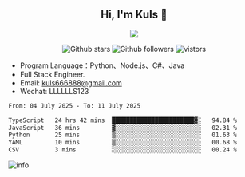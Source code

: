 <h2 align="center"> Hi, I'm Kuls 👋 </h2>
<p align="center">
    <p align="center">
        <img src=" https://avatars.githubusercontent.com/u/42165104?s=460&u=5c7fbf0bce7d4b38a15a44676e6f64b529e47598&v=4"/>
    </p>
    <p align="center">
      <img src="https://img.shields.io/github/stars/hellokuls?style=social" alt="Github stars" />
      <img src="https://img.shields.io/github/followers/hellokuls?style=social" alt="Github followers" />
      <img src="https://visitor-badge.glitch.me/badge?page_id=hellokuls.readme" alt="vistors" />
    </p>
</p>

- Program Language：Python、Node.js、C#、Java
- Full Stack Engineer.
- Email: kuls666888@gmail.com
- Wechat: LLLLLLS123

<!--START_SECTION:waka-->

```txt
From: 04 July 2025 - To: 11 July 2025

TypeScript   24 hrs 42 mins  ███████████████████████▓░   94.84 %
JavaScript   36 mins         ▓░░░░░░░░░░░░░░░░░░░░░░░░   02.31 %
Python       25 mins         ▒░░░░░░░░░░░░░░░░░░░░░░░░   01.63 %
YAML         10 mins         ▒░░░░░░░░░░░░░░░░░░░░░░░░   00.68 %
CSV          3 mins          ░░░░░░░░░░░░░░░░░░░░░░░░░   00.24 %
```

<!--END_SECTION:waka-->

![info](https://github-readme-stats.vercel.app/api?username=hellokuls&show_icons=true&count_private=true&hide=prs&theme=default_repocard)


